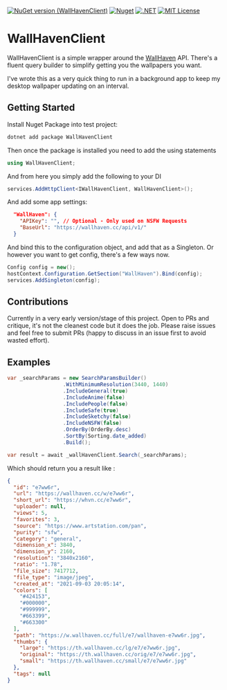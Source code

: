 [![NuGet version (WallHavenClient)](https://img.shields.io/nuget/v/WallHavenClient.svg?style=flat-square)](https://www.nuget.org/packages/WallHavenClient/)
[![Nuget](https://img.shields.io/nuget/dt/WallHavenClient?logo=nuget&style=flat-square)](https://www.nuget.org/packages/WallHavenClient/)
[![.NET](https://github.com/Bigtalljosh/WallHavenClient/actions/workflows/dotnet.yml/badge.svg)](https://github.com/Bigtalljosh/WallHavenClient/actions/workflows/dotnet.yml)
[![MIT License](https://img.shields.io/github/license/dotnet/aspnetcore?color=%230b0&style=flat-square)](https://github.com/Bigtalljosh/WallHavenClient/blob/main/LICENSE)

# WallHavenClient

WallHavenClient is a simple wrapper around the [WallHaven](https://wallhaven.cc/) API.
There's a fluent query builder to simplify getting you the wallpapers you want.

I've wrote this as a very quick thing to run in a background app to keep my desktop wallpaper updating on an interval.



## Getting Started

Install Nuget Package into test project:

```cmd
dotnet add package WallHavenClient
```

Then once the package is installed you need to add the using statements

```csharp
using WallHavenClient;
```

And from here you simply add the following to your DI

```csharp
services.AddHttpClient<IWallHavenClient, WallHavenClient>();
```

And add some app settings:

```json
  "WallHaven": {
    "APIKey": "", // Optional - Only used on NSFW Requests
    "BaseUrl": "https://wallhaven.cc/api/v1/"
  }
```

And bind this to the configuration object, and add that as a Singleton.
Or however you want to get config, there's a few ways now.

```csharp
Config config = new();
hostContext.Configuration.GetSection("WallHaven").Bind(config);
services.AddSingleton(config);
```

## Contributions

Currently in a very early version/stage of this project.
Open to PRs and critique, it's not the cleanest code but it does the job.
Please raise issues and feel free to submit PRs (happy to discuss in an issue first to avoid wasted effort).

## Examples

```csharp
var _searchParams = new SearchParamsBuilder()
                  .WithMinimumResolution(3440, 1440)
                  .IncludeGeneral(true)
                  .IncludeAnime(false)
                  .IncludePeople(false)
                  .IncludeSafe(true)
                  .IncludeSketchy(false)
                  .IncludeNSFW(false)
                  .OrderBy(OrderBy.desc)
                  .SortBy(Sorting.date_added)
                  .Build();

var result = await _wallHavenClient.Search(_searchParams);
```

Which should return you a result like :

```json
{
  "id": "e7ww6r",
  "url": "https://wallhaven.cc/w/e7ww6r",
  "short_url": "https://whvn.cc/e7ww6r",
  "uploader": null,
  "views": 5,
  "favorites": 3,
  "source": "https://www.artstation.com/pan",
  "purity": "sfw",
  "category": "general",
  "dimension_x": 3840,
  "dimension_y": 2160,
  "resolution": "3840x2160",
  "ratio": "1.78",
  "file_size": 7417712,
  "file_type": "image/jpeg",
  "created_at": "2021-09-03 20:05:14",
  "colors": [
    "#424153",
    "#000000",
    "#999999",
    "#663399",
    "#663300"
  ],
  "path": "https://w.wallhaven.cc/full/e7/wallhaven-e7ww6r.jpg",
  "thumbs": {
    "large": "https://th.wallhaven.cc/lg/e7/e7ww6r.jpg",
    "original": "https://th.wallhaven.cc/orig/e7/e7ww6r.jpg",
    "small": "https://th.wallhaven.cc/small/e7/e7ww6r.jpg"
  },
  "tags": null
}
```